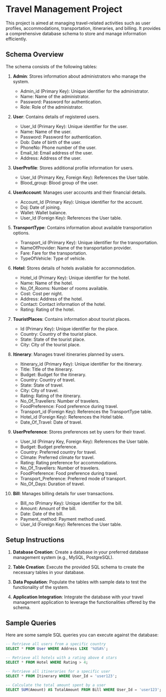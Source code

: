 # Travel Management Project

This project is aimed at managing travel-related activities such as user profiles, accommodations, transportation, itineraries, and billing. It provides a comprehensive database schema to store and manage information efficiently.

## Schema Overview

The schema consists of the following tables:

1. **Admin**: Stores information about administrators who manage the system.
   - Admin_id (Primary Key): Unique identifier for the administrator.
   - Name: Name of the administrator.
   - Password: Password for authentication.
   - Role: Role of the administrator.

2. **User**: Contains details of registered users.
   - User_Id (Primary Key): Unique identifier for the user.
   - Name: Name of the user.
   - Password: Password for authentication.
   - Dob: Date of birth of the user.
   - PhoneNo: Phone number of the user.
   - Email_Id: Email address of the user.
   - Address: Address of the user.

3. **UserProfile**: Stores additional profile information for users.
   - User_Id (Primary Key, Foreign Key): References the User table.
   - Blood_group: Blood group of the user.

4. **UserAccount**: Manages user accounts and their financial details.
   - Account_Id (Primary Key): Unique identifier for the account.
   - Doj: Date of joining.
   - Wallet: Wallet balance.
   - User_Id (Foreign Key): References the User table.

5. **TransportType**: Contains information about available transportation options.
   - Transport_id (Primary Key): Unique identifier for the transportation.
   - NameOfProvider: Name of the transportation provider.
   - Fare: Fare for the transportation.
   - TypeOfVehicle: Type of vehicle.

6. **Hotel**: Stores details of hotels available for accommodation.
   - Hotel_id (Primary Key): Unique identifier for the hotel.
   - Name: Name of the hotel.
   - No_Of_Rooms: Number of rooms available.
   - Cost: Cost per night.
   - Address: Address of the hotel.
   - Contact: Contact information of the hotel.
   - Rating: Rating of the hotel.

7. **TouristPlaces**: Contains information about tourist places.
   - Id (Primary Key): Unique identifier for the place.
   - Country: Country of the tourist place.
   - State: State of the tourist place.
   - City: City of the tourist place.

8. **Itinerary**: Manages travel itineraries planned by users.
   - Itinerary_id (Primary Key): Unique identifier for the itinerary.
   - Title: Title of the itinerary.
   - Budget: Budget for the itinerary.
   - Country: Country of travel.
   - State: State of travel.
   - City: City of travel.
   - Rating: Rating of the itinerary.
   - No_Of_Travellers: Number of travelers.
   - FoodPreference: Food preference during travel.
   - Transport_id (Foreign Key): References the TransportType table.
   - Hotel_id (Foreign Key): References the Hotel table.
   - Date_Of_Travel: Date of travel.

9. **UserPreference**: Stores preferences set by users for their travel.
   - User_Id (Primary Key, Foreign Key): References the User table.
   - Budget: Budget preference.
   - Country: Preferred country for travel.
   - Climate: Preferred climate for travel.
   - Rating: Rating preference for accommodations.
   - No_Of_Travellers: Number of travelers.
   - FoodPreference: Food preference during travel.
   - Transport_Preference: Preferred mode of transport.
   - No_Of_Days: Duration of travel.

10. **Bill**: Manages billing details for user transactions.
    - Bill_no (Primary Key): Unique identifier for the bill.
    - Amount: Amount of the bill.
    - Date: Date of the bill.
    - Payment_method: Payment method used.
    - User_Id (Foreign Key): References the User table.

## Setup Instructions

1. **Database Creation**: Create a database in your preferred database management system (e.g., MySQL, PostgreSQL).

2. **Table Creation**: Execute the provided SQL schema to create the necessary tables in your database.

3. **Data Population**: Populate the tables with sample data to test the functionality of the system.

4. **Application Integration**: Integrate the database with your travel management application to leverage the functionalities offered by the schema.

## Sample Queries

Here are some sample SQL queries you can execute against the database:

```sql
-- Retrieve all users from a specific country
SELECT * FROM User WHERE Address LIKE '%USA%';

-- Retrieve all hotels with a rating above 4 stars
SELECT * FROM Hotel WHERE Rating > 4;

-- Retrieve all itineraries for a specific user
SELECT * FROM Itinerary WHERE User_Id = 'user123';

-- Calculate the total amount spent by a user
SELECT SUM(Amount) AS TotalAmount FROM Bill WHERE User_Id = 'user123';
